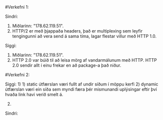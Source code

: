 #Verkefni 1:
  
  Sindri:
  1) Miðlarinn: "178.62.119.51".
  2) HTTP/2 er með þjappaða headers, það er multiplexing sem leyfir tengingunni að vera send á sama tíma, lagar flestar villur með HTTP 1.0.
  
  Siggi:
  1) Miðlarinn: "178.62.119.51".
  2) HTTP 2.0 var búið til að leisa mörg af vandarmálunum með HTTP. HTTP 2.0 sendir allt í einu frekar en að package-a það niður.
  
#Verkefni 2:

  Siggi:
  1)
	  1) static útfærslan væri fullt af undir síðum í möppu kerfi
	  2) dynamic útfærslan væri ein síða sem myndi færa þér mismunandi uplýsingar eftir því hvaða link havi verið smelt á.

2)

  Sindri:
